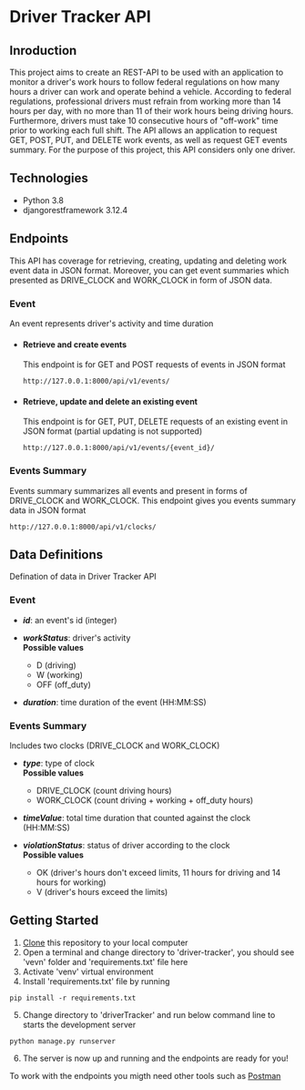 # Driver Tracker API
## Inroduction
This project aims to create an REST-API to be used with an application to monitor a driver's work hours to follow federal regulations on how many hours a driver can work and operate behind a vehicle. According to federal regulations, professional drivers must refrain from working more than 14 hours per day, with no more than 11 of their work hours being driving hours. Furthermore, drivers must take 10 consecutive hours of "off-work" time prior to working each full shift. The API allows an application to request GET, POST, PUT, and DELETE work events, as well as request GET events summary. For the purpose of this project, this API considers only one driver.

## Technologies
- Python 3.8
- djangorestframework 3.12.4

## Endpoints
This API has coverage for retrieving, creating, updating and deleting work event data in JSON format. Moreover, you can get event summaries which presented as DRIVE_CLOCK and WORK_CLOCK in form of JSON data.

### Event
An event represents driver's activity and time duration
- #### Retrieve and create events
    This endpoint is for GET and POST requests of events in JSON format
    
    ```
    http://127.0.0.1:8000/api/v1/events/
    ```
    
- #### Retrieve, update and delete an existing event
    This endpoint is for GET, PUT, DELETE requests of an existing event in JSON format (partial updating is not supported)
    
    ```
    http://127.0.0.1:8000/api/v1/events/{event_id}/
    ```

### Events Summary
Events summary summarizes all events and present in forms of DRIVE_CLOCK and WORK_CLOCK. This endpoint gives you events summary data in JSON format

```
http://127.0.0.1:8000/api/v1/clocks/
```

## Data Definitions
Defination of data in Driver Tracker API

### Event
- **_id_**: an event's id (integer)

- **_workStatus_**: driver's activity  
  **Possible values**
  - D (driving)
  - W (working)
  - OFF (off_duty)
  
- **_duration_**: time duration of the event (HH:MM:SS)

  
### Events Summary
Includes two clocks (DRIVE_CLOCK and WORK_CLOCK)

- **_type_**: type of clock  
  **Possible values**
  - DRIVE_CLOCK (count driving hours)
  - WORK_CLOCK (count driving + working + off_duty hours)

- **_timeValue_**: total time duration that counted against the clock (HH:MM:SS)

- **_violationStatus_**: status of driver according to the clock  
  **Possible values**
  - OK (driver's hours don't exceed limits, 11 hours for driving and 14 hours for working)
  - V (driver's hours exceed the limits)

## Getting Started
1. [Clone](https://docs.github.com/en/repositories/creating-and-managing-repositories/cloning-a-repository) this repository to your local computer
2. Open a terminal and change directory to 'driver-tracker', you should see 'vevn' folder and 'requirements.txt' file here
3. Activate 'venv' virtual environment
4. Install 'requirements.txt' file by running

  ```
  pip install -r requirements.txt
  ```

5. Change directory to 'driverTracker' and run below command line to starts the development server

  ```
  python manage.py runserver
  ```

6. The server is now up and running and the endpoints are ready for you!

To work with the endpoints you migth need other tools such as [Postman](https://www.postman.com/)

